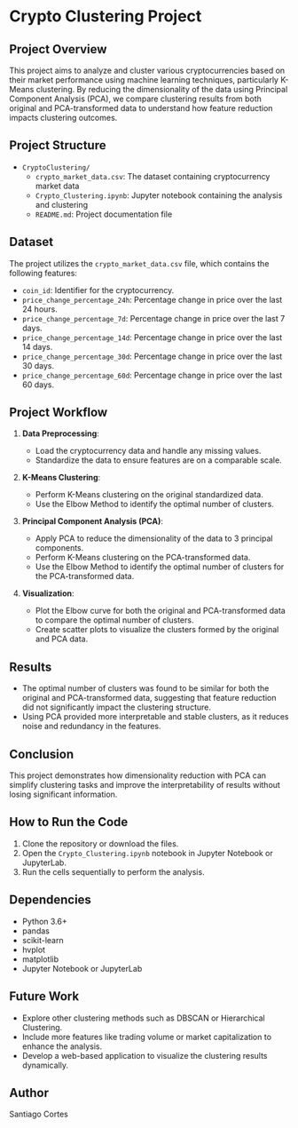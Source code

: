 # Crypto Clustering Project

## Project Overview
This project aims to analyze and cluster various cryptocurrencies based on their market performance using machine learning techniques, particularly K-Means clustering. By reducing the dimensionality of the data using Principal Component Analysis (PCA), we compare clustering results from both original and PCA-transformed data to understand how feature reduction impacts clustering outcomes.

## Project Structure
- `CryptoClustering/`
  - `crypto_market_data.csv`: The dataset containing cryptocurrency market data
  - `Crypto_Clustering.ipynb`: Jupyter notebook containing the analysis and clustering
  - `README.md`: Project documentation file


## Dataset
The project utilizes the `crypto_market_data.csv` file, which contains the following features:
- `coin_id`: Identifier for the cryptocurrency.
- `price_change_percentage_24h`: Percentage change in price over the last 24 hours.
- `price_change_percentage_7d`: Percentage change in price over the last 7 days.
- `price_change_percentage_14d`: Percentage change in price over the last 14 days.
- `price_change_percentage_30d`: Percentage change in price over the last 30 days.
- `price_change_percentage_60d`: Percentage change in price over the last 60 days.

## Project Workflow
1. **Data Preprocessing**: 
   - Load the cryptocurrency data and handle any missing values.
   - Standardize the data to ensure features are on a comparable scale.

2. **K-Means Clustering**:
   - Perform K-Means clustering on the original standardized data.
   - Use the Elbow Method to identify the optimal number of clusters.

3. **Principal Component Analysis (PCA)**:
   - Apply PCA to reduce the dimensionality of the data to 3 principal components.
   - Perform K-Means clustering on the PCA-transformed data.
   - Use the Elbow Method to identify the optimal number of clusters for the PCA-transformed data.

4. **Visualization**:
   - Plot the Elbow curve for both the original and PCA-transformed data to compare the optimal number of clusters.
   - Create scatter plots to visualize the clusters formed by the original and PCA data.

## Results
- The optimal number of clusters was found to be similar for both the original and PCA-transformed data, suggesting that feature reduction did not significantly impact the clustering structure.
- Using PCA provided more interpretable and stable clusters, as it reduces noise and redundancy in the features.

## Conclusion
This project demonstrates how dimensionality reduction with PCA can simplify clustering tasks and improve the interpretability of results without losing significant information.

## How to Run the Code
1. Clone the repository or download the files.
2. Open the `Crypto_Clustering.ipynb` notebook in Jupyter Notebook or JupyterLab.
3. Run the cells sequentially to perform the analysis.

## Dependencies
- Python 3.6+
- pandas
- scikit-learn
- hvplot
- matplotlib
- Jupyter Notebook or JupyterLab

## Future Work
- Explore other clustering methods such as DBSCAN or Hierarchical Clustering.
- Include more features like trading volume or market capitalization to enhance the analysis.
- Develop a web-based application to visualize the clustering results dynamically.

## Author
Santiago Cortes


